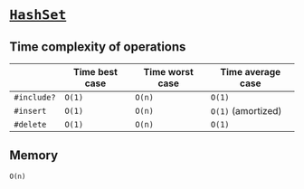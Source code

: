 # [`HashSet`](./hash_set.rb)

## Time complexity of operations

|            | Time best case | Time worst case | Time average case |
|------------|----------------|-----------------|-------------------|
|`#include?` | `O(1)`         | `O(n)`          | `O(1)`            |
|`#insert`   | `O(1)`         | `O(n)`          | `O(1)` (amortized)|
|`#delete`   | `O(1)`         | `O(n)`          | `O(1)`            |

## Memory

`O(n)`
